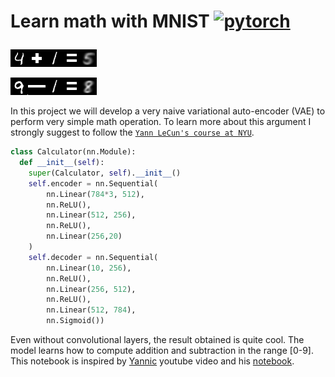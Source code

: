 # Learn math with MNIST  <a href="https://pytorch.org/" target="_blank"> <img src="https://www.vectorlogo.zone/logos/pytorch/pytorch-icon.svg" alt="pytorch" width="40" height="40"/> </a>  </p>


  ![alt text](https://github.com/MarcoChain/LearnMathWithMNIST/blob/main/images/plus.png?raw=true)

  ![alt text](https://github.com/MarcoChain/LearnMathWithMNIST/blob/main/images/minus.png?raw=true)


In this project we will develop a very naive variational auto-encoder (VAE) to perform very simple math operation. To learn more about this argument I strongly suggest to follow the  [`Yann LeCun's course at NYU`](https://www.youtube.com/watch?v=fs0wacmh_mI).


```python
class Calculator(nn.Module):
  def __init__(self):
    super(Calculator, self).__init__()
    self.encoder = nn.Sequential(
        nn.Linear(784*3, 512),
        nn.ReLU(),
        nn.Linear(512, 256),
        nn.ReLU(),
        nn.Linear(256,20)
    )
    self.decoder = nn.Sequential(
        nn.Linear(10, 256),
        nn.ReLU(),
        nn.Linear(256, 512),
        nn.ReLU(),
        nn.Linear(512, 784),
        nn.Sigmoid())
```

Even without convolutional layers, the result obtained is quite cool. The model learns how to compute addition and subtraction in the range [0-9]. This notebook is inspired by [Yannic](https://www.youtube.com/watch?v=udS2OPohs_s) youtube video and his [notebook](https://colab.research.google.com/drive/1tDjFW7CFGQG8vHdUAVNpr2EG9z0JZGYC?usp=sharing).

